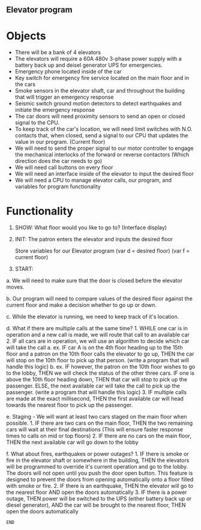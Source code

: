 ## Elevator program

# Objects
- There will be a bank of 4 elevators
- The elevators will require a 60A 480v 3-phase power supply with a battery back up and deisel generator UPS for emergencies. 
- Emergency phone located inside of the car
- Key switch for emergency fire service located on the main floor and in the cars
- Smoke sensors in the elevator shaft, car and throughout the building that will trigger an emergency response
- Seismic switch ground motion detectors to detect earthquakes and initiate the emergency response
- The car doors will need proximity sensors to send an open or closed signal to the CPU.
- To keep track of the car's location, we will need limit switches with N.O. contacts that, when closed, send a signal to our CPU that updates the value in our program. (Current floor)
- We will need to send the proper signal to our motor controller to engage the mechanical interlocks of the forward or reverse contactors (Which direction does the car needs to go)
- We will need call buttons on every floor
- We will need an interface inside of the elevator to input the desired floor
- We will need a CPU to manage elevator calls, our program, and variables for program functionality


# Functionality
1. SHOW: What floor would you like to go to? (Interface display)

2. INIT: The patron enters the elevator and inputs the desired floor    
    
    Store variables for our Elevator program
    (var d = desired floor)
    (var f = current floor)

3. START: 
    
 a. We will need to make sure that the door is closed before the elevator moves. 
            
 b. Our program will need to compare values of the desired floor against the current floor and make a decision whether to go up or down. 
            
 c. While the elevator is running, we need to keep track of it's location.  

 d. What if there are multiple calls at the same time?
    1. WHILE one car is in operation and a new call is made, we will route that call to an available car
    2. IF all cars are in operation, we will use an algorithm to decide which car will take the call
        a. ex. IF car A is on the 4th floor heading up to the 15th floor and a patron on the 10th floor calls the elevator to go up, THEN the car will stop on the 10th floor to pick up that person. (write a program that will handle this logic)
        b. ex. IF however, the patron on the 10th floor wishes to go to the lobby, THEN we will check the status of the other three cars. IF one is above the 10th floor heading down, THEN that car will stop to pick up the passenger. ELSE, the next available car will take the call to pick up the passenger. (write a program that will handle this logic)
    3. IF multiple calls are made at the exact millisecond, THEN the first available car will head towards the      nearest floor to pick up the passenger. 
 
 e. Staging - We will want at least two cars staged on the main floor when possible. 
    1. IF there are two cars on the main floor, THEN the two remaining cars will wait at their final destinations
        (This will ensure faster response times to calls on mid or top floors)
    2. IF there are no cars on the main floor, THEN the next available car will go down to the lobby

 f. What about fires, earthquakes or power outages?
    1. IF there is smoke or fire in the elevator shaft or somewhere in the building, THEN the elevators will be programmed to override it's current operation and go to the lobby. The doors will not open until you push the door open button. This feature is designed to prevent the doors from opening automatically onto a floor filled with smoke or fire. 
    2. IF there is an earthquake, THEN the elevator will go to the nearest floor AND open the doors automatically
    3. IF there is a power outage, THEN power will be switched to the UPS (either battery back up or diesel generator), AND the car will be brought to the nearest floor, THEN open the doors automatically 
 

  
            
    END
    
    
    


